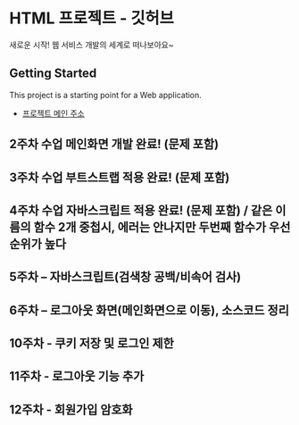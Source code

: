 # HTML 프로젝트 - 깃허브
새로운 시작! 웹 서비스 개발의 세계로 떠나보아요~
## Getting Started
This project is a starting point for a Web application.
- [프로젝트 메인 주소](https://github.com/inyoung272/WEB_main_20241031)
## 2주차 수업 메인화면 개발 완료! (문제 포함)
## 3주차 수업 부트스트랩 적용 완료! (문제 포함)
## 4주차 수업 자바스크립트 적용 완료! (문제 포함) / 같은 이름의 함수 2개 중첩시, 에러는 안나지만 두번째 함수가 우선순위가 높다
## 5주차 – 자바스크립트(검색창 공백/비속어 검사)
## 6주차 – 로그아웃 화면(메인화면으로 이동), 소스코드 정리
## 10주차 - 쿠키 저장 및 로그인 제한
## 11주차 - 로그아웃 기능 추가
## 12주차 - 회원가입 암호화
